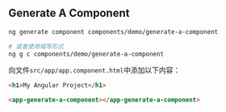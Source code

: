 ## Generate A Component

```sh
ng generate component components/demo/generate-a-component

# 或者使用缩写形式
ng g c components/demo/generate-a-component
```

向文件`src/app/app.component.html`中添加以下内容：

```html
<h1>My Angular Project</h1>

<app-generate-a-component></app-generate-a-component>
```
